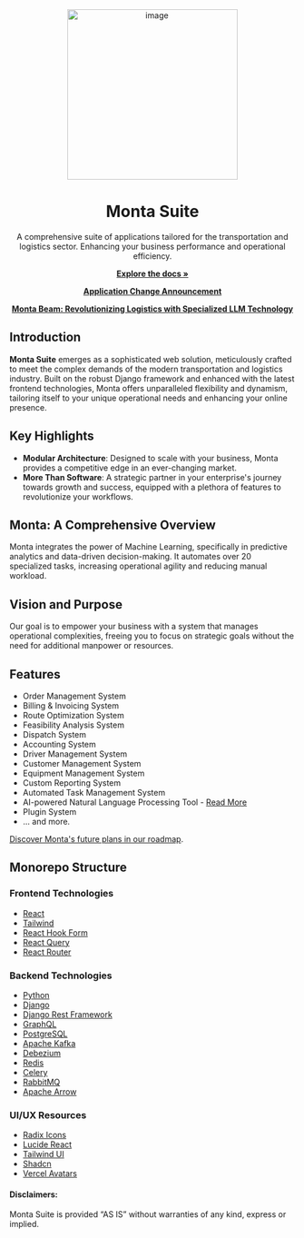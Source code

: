 <div align="center">

<img src="https://github.com/emoss08/Monta/assets/66630775/33f8def4-1b78-4a96-8b35-c6551d333ed0" alt="image" width="300" height="auto">
<h1 align="center"><b>Monta Suite</b></h1>
</div>
<div align="center">

A comprehensive suite of applications tailored for the transportation and logistics sector. Enhancing your business
performance and operational efficiency.

[**Explore the docs »**](https://github.com/emoss08/Monta/wiki)

[**Application Change Announcement**](https://github.com/emoss08/Monta/blob/main/docs/update-announcement.md)

[**Monta Beam: Revolutionizing Logistics with Specialized LLM Technology**](https://github.com/emoss08/Monta/blob/main/beam.md)
</div>



## Introduction

**Monta Suite** emerges as a sophisticated web solution, meticulously crafted to meet the complex demands of the modern transportation and logistics industry. Built on the robust Django framework and enhanced with the latest frontend technologies, Monta offers unparalleled flexibility and dynamism, tailoring itself to your unique operational needs and enhancing your online presence.

## Key Highlights

* **Modular Architecture**: Designed to scale with your business, Monta provides a competitive edge in an ever-changing market.
* **More Than Software**: A strategic partner in your enterprise's journey towards growth and success, equipped with a plethora of features to revolutionize your workflows.

## Monta: A Comprehensive Overview

Monta integrates the power of Machine Learning, specifically in predictive analytics and data-driven decision-making. It automates over 20 specialized tasks, increasing operational agility and reducing manual workload.

## Vision and Purpose

Our goal is to empower your business with a system that manages operational complexities, freeing you to focus on strategic goals without the need for additional manpower or resources.

## Features

- Order Management System
- Billing & Invoicing System
- Route Optimization System
- Feasibility Analysis System
- Dispatch System
- Accounting System
- Driver Management System
- Customer Management System
- Equipment Management System
- Custom Reporting System
- Automated Task Management System
- AI-powered Natural Language Processing
  Tool - [Read More](https://github.com/Monta-Application/Monta/blob/main/beam.md)
- Plugin System
- ... and more.

[Discover Monta's future plans in our roadmap](https://github.com/Monta-Application/Monta/blob/main/roadmap.md).

## Monorepo Structure

### Frontend Technologies

- [React](https://reactjs.org/)
- [Tailwind](https://tailwindcss.com/)
- [React Hook Form](https://react-hook-form.com/)
- [React Query](https://react-query.tanstack.com/)
- [React Router](https://reactrouter.com/)

### Backend Technologies

- [Python](https://www.python.org/)
- [Django](https://wzww.djangoproject.com/)
- [Django Rest Framework](https://www.django-rest-framework.org/)
- [GraphQL](https://graphql.org/)
- [PostgreSQL](https://www.postgresql.org/)
- [Apache Kafka](https://kafka.apache.org/)
- [Debezium](https://debezium.io/)
- [Redis](https://redis.io/)
- [Celery](https://docs.celeryq.dev/en/stable/getting-started/introduction.html)
- [RabbitMQ](https://www.rabbitmq.com/)
- [Apache Arrow](https://arrow.apache.org/)

### UI/UX Resources

- [Radix Icons](https://www.radix-ui.com/icons)
- [Lucide React](https://lucide.dev/icons/)
- [Tailwind UI](https://tailwindui.com/)
- [Shadcn](https://ui.shadcn.com/)
- [Vercel Avatars](https://github.com/vercel/avatar)

#### Disclaimers:

Monta Suite is provided “AS IS” without warranties of any kind, express or implied.
